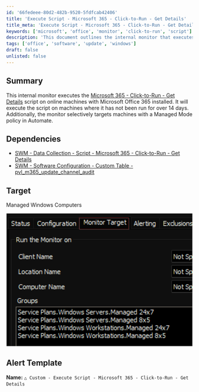 ```yaml
---
id: '66fedeee-80d2-482b-9520-5fdfcab42406'
title: 'Execute Script - Microsoft 365 - Click-to-Run - Get Details'
title_meta: 'Execute Script - Microsoft 365 - Click-to-Run - Get Details'
keywords: ['microsoft', 'office', 'monitor', 'click-to-run', 'script']
description: 'This document outlines the internal monitor that executes the Microsoft 365 - Click-to-Run - Get Details script on online machines with Microsoft Office 365 installed. It targets machines that have not run the script for over 14 days and selectively focuses on those under a Managed Mode policy in Automate.'
tags: ['office', 'software', 'update', 'windows']
draft: false
unlisted: false
---
```


## Summary

This internal monitor executes the [Microsoft 365 - Click-to-Run - Get Details](https://proval.itglue.com/DOC-5078775) script on online machines with Microsoft Office 365 installed. It will execute the script on machines where it has not been run for over 14 days. Additionally, the monitor selectively targets machines with a Managed Mode policy in Automate.

## Dependencies

- [SWM - Data Collection - Script - Microsoft 365 - Click-to-Run - Get Details](<../scripts/Microsoft 365 - Click-to-Run - Get Details.md>)
- [SWM - Software Configuration - Custom Table - pvl_m365_update_channel_audit](<../../unsorted/SWM - Software Configuration - Custom Table - pvl_m365_update_channel_audit.md>)

## Target

Managed Windows Computers

![Image](../../../static/img/Execute-Script---Microsoft-365---Click-to-Run---Get-Details/image_1.png)

## Alert Template

**Name:** `△ Custom - Execute Script - Microsoft 365 - Click-to-Run - Get Details`




